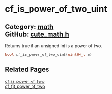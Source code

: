 [//]: # (This file is automatically generated by Cute Framework's docs parser.)
[//]: # (Do not edit this file by hand!)
[//]: # (See: https://github.com/RandyGaul/cute_framework/blob/master/samples/docs_parser.cpp)
[](../header.md ':include')

# cf_is_power_of_two_uint

Category: [math](/api_reference?id=math)  
GitHub: [cute_math.h](https://github.com/RandyGaul/cute_framework/blob/master/include/cute_math.h)  
---

Returns true if an unsigned int is a power of two.

```cpp
bool cf_is_power_of_two_uint(uint64_t a)
```

## Related Pages

[cf_is_power_of_two](/math/cf_is_power_of_two.md)  
[cf_fit_power_of_two](/math/cf_fit_power_of_two.md)  
